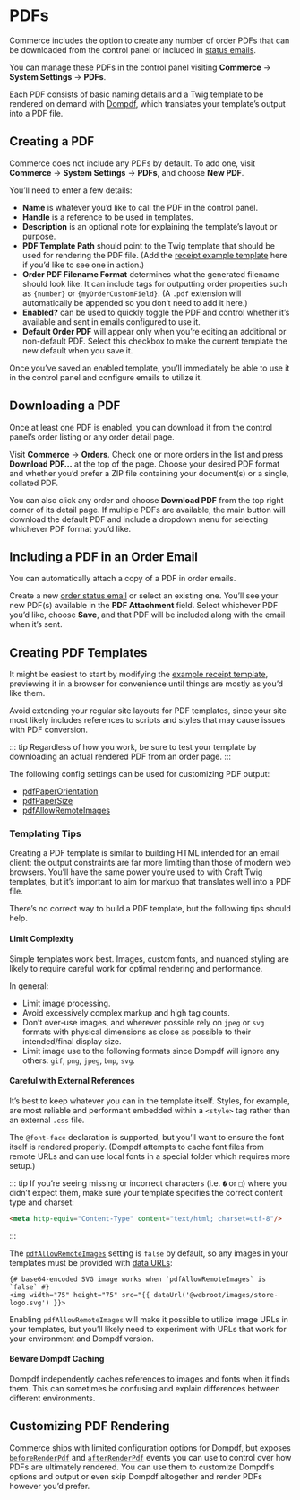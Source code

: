 # PDFs

Commerce includes the option to create any number of order PDFs that can be downloaded from the control panel or included in [status emails](#emails.md).

You can manage these PDFs in the control panel visiting **Commerce** → **System Settings** → **PDFs**.

Each PDF consists of basic naming details and a Twig template to be rendered on demand with [Dompdf](https://github.com/dompdf/dompdf), which translates your template’s output into a PDF file.

## Creating a PDF

Commerce does not include any PDFs by default. To add one, visit **Commerce** → **System Settings** → **PDFs**, and choose **New PDF**.

You’ll need to enter a few details:

- **Name** is whatever you’d like to call the PDF in the control panel.
- **Handle** is a reference to be used in templates.
- **Description** is an optional note for explaining the template’s layout or purpose.
- **PDF Template Path** should point to the Twig template that should be used for rendering the PDF file. (Add the [receipt example template](https://github.com/craftcms/commerce/blob/main/example-templates/dist/shop/_private/receipt/index.twig) here if you’d like to see one in action.)
- **Order PDF Filename Format** determines what the generated filename should look like. It can include tags for outputting order properties such as `{number}` or `{myOrderCustomField}`. (A `.pdf` extension will automatically be appended so you don’t need to add it here.)
- **Enabled?** can be used to quickly toggle the PDF and control whether it’s available and sent in emails configured to use it.
- **Default Order PDF** will appear only when you’re editing an additional or non-default PDF. Select this checkbox to make the current template the new default when you save it.

Once you’ve saved an enabled template, you’ll immediately be able to use it in the control panel and configure emails to utilize it.

## Downloading a PDF

Once at least one PDF is enabled, you can download it from the control panel’s order listing or any order detail page.

Visit **Commerce** → **Orders**. Check one or more orders in the list and press **Download PDF…** at the top of the page. Choose your desired PDF format and whether you’d prefer a ZIP file containing your document(s) or a single, collated PDF.

You can also click any order and choose **Download PDF** from the top right corner of its detail page. If multiple PDFs are available, the main button will download the default PDF and include a dropdown menu for selecting whichever PDF format you’d like.

## Including a PDF in an Order Email

You can automatically attach a copy of a PDF in order emails.

Create a new [order status email](emails.md) or select an existing one. You’ll see your new PDF(s) available in the **PDF Attachment** field. Select whichever PDF you’d like, choose **Save**, and that PDF will be included along with the email when it’s sent.

## Creating PDF Templates

It might be easiest to start by modifying the [example receipt template](https://github.com/craftcms/commerce/blob/main/example-templates/dist/shop/_private/receipt/index.twig), previewing it in a browser for convenience until things are mostly as you’d like them.

Avoid extending your regular site layouts for PDF templates, since your site most likely includes references to scripts and styles that may cause issues with PDF conversion.

::: tip
Regardless of how you work, be sure to test your template by downloading an actual rendered PDF from an order page.
:::

The following config settings can be used for customizing PDF output:

- [pdfPaperOrientation](config-settings.md#pdfpaperorientation)
- [pdfPaperSize](config-settings.md#pdfpapersize)
- [pdfAllowRemoteImages](config-settings.md#pdfallowremoteimages)

### Templating Tips

Creating a PDF template is similar to building HTML intended for an email client: the output constraints are far more limiting than those of modern web browsers. You’ll have the same power you’re used to with Craft Twig templates, but it’s important to aim for markup that translates well into a PDF file.

There’s no correct way to build a PDF template, but the following tips should help.

#### Limit Complexity

Simple templates work best. Images, custom fonts, and nuanced styling are likely to require careful work for optimal rendering and performance.

In general:

- Limit image processing.
- Avoid excessively complex markup and high tag counts.
- Don’t over-use images, and wherever possible rely on `jpeg` or `svg` formats with physical dimensions as close as possible to their intended/final display size.
- Limit image use to the following formats since Dompdf will ignore any others: `gif`, `png`, `jpeg`, `bmp`, `svg`.

#### Careful with External References

It’s best to keep whatever you can in the template itself. Styles, for example, are most reliable and performant embedded within a `<style>` tag rather than an external `.css` file.

The `@font-face` declaration is supported, but you’ll want to ensure the font itself is rendered properly. (Dompdf attempts to cache font files from remote URLs and can use local fonts in a special folder which requires more setup.)

::: tip
If you’re seeing missing or incorrect characters (i.e. `�` or `□`) where you didn’t expect them, make sure your template specifies the correct content type and charset:

```html
<meta http-equiv="Content-Type" content="text/html; charset=utf-8"/>
```
:::

The [`pdfAllowRemoteImages`](config-settings.md#pdfallowremoteimages) setting is `false` by default, so any images in your templates must be provided with [data URLs](/3.x/dev/functions.md#dataurl):

```twig
{# base64-encoded SVG image works when `pdfAllowRemoteImages` is `false` #}
<img width="75" height="75" src="{{ dataUrl('@webroot/images/store-logo.svg') }}>
```

Enabling `pdfAllowRemoteImages` will make it possible to utilize image URLs in your templates, but you’ll likely need to experiment with URLs that work for your environment and Dompdf version.

#### Beware Dompdf Caching

Dompdf independently caches references to images and fonts when it finds them. This can sometimes be confusing and explain differences between different environments.

## Customizing PDF Rendering

Commerce ships with limited configuration options for Dompdf, but exposes [`beforeRenderPdf`](extend/events.md#beforerenderpdf) and [`afterRenderPdf`](extend/events.md#afterrenderpdf) events you can use to control over how PDFs are ultimately rendered. You can use them to customize Dompdf’s options and output or even skip Dompdf altogether and render PDFs however you’d prefer.
